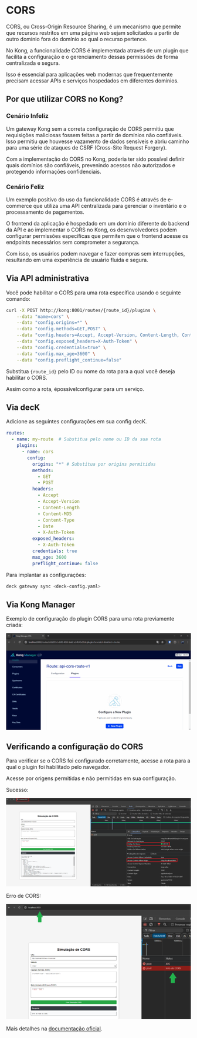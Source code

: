 # CORS

CORS, ou Cross-Origin Resource Sharing, é um mecanismo que permite que recursos restritos em uma página web sejam solicitados a partir de outro domínio fora do domínio ao qual o recurso pertence.

No Kong, a funcionalidade CORS é implementada através de um plugin que facilita a configuração e o gerenciamento dessas permissões de forma centralizada e segura.

Isso é essencial para aplicações web modernas que frequentemente precisam acessar APIs e serviços hospedados em diferentes domínios.

## Por que utilizar CORS no Kong?

### Cenário Infeliz

Um gateway Kong sem a correta configuração de CORS permitiu que requisições maliciosas fossem feitas a partir de domínios não confiáveis. Isso permitiu que houvesse vazamento de dados sensíveis e abriu caminho para uma série de ataques de CSRF (Cross-Site Request Forgery).

Com a implementação do CORS no Kong, poderia ter sido possível definir quais domínios são confiáveis, prevenindo acessos não autorizados e protegendo informações confidenciais.

### Cenário Feliz

Um exemplo positivo do uso da funcionalidade CORS é através de e-commerce que utiliza uma API centralizada para gerenciar o inventário e o processamento de pagamentos.

O frontend da aplicação é hospedado em um domínio diferente do backend da API e ao implementar o CORS no Kong, os desenvolvedores podem configurar permissões específicas que permitem que o frontend acesse os endpoints necessários sem comprometer a segurança.

Com isso, os usuários podem navegar e fazer compras sem interrupções, resultando em uma experiência de usuário fluida e segura.

## Via API administrativa

Você pode habilitar o CORS para uma rota específica usando o seguinte comando:

``` bash
curl -X POST http://kong:8001/routes/{route_id}/plugins \
    --data "name=cors" \
    --data "config.origins=*" \
    --data "config.methods=GET,POST" \
    --data "config.headers=Accept, Accept-Version, Content-Length, Content-MD5, Content-Type, Date, X-Auth-Token" \
    --data "config.exposed_headers=X-Auth-Token" \
    --data "config.credentials=true" \
    --data "config.max_age=3600" \
    --data "config.preflight_continue=false"
```

Substitua `{route_id}` pelo ID ou nome da rota para a qual você deseja habilitar o CORS.

Assim como a rota, épossívelconfigurar para um serviço.

## Via decK

Adicione as seguintes configurações em sua config decK.

```yaml
routes:
  - name: my-route  # Substitua pelo nome ou ID da sua rota
    plugins:
      - name: cors
        config:
          origins: "*" # Substitua por origins permitidas
          methods:
            - GET
            - POST
          headers:
            - Accept
            - Accept-Version
            - Content-Length
            - Content-MD5
            - Content-Type
            - Date
            - X-Auth-Token
          exposed_headers:
            - X-Auth-Token
          credentials: true
          max_age: 3600
          preflight_continue: false
```

Para implantar as configurações:

```bash
deck gateway sync <deck-config.yaml>
```

## Via Kong Manager

Exemplo de configuração do plugin CORS para uma rota previamente criada:

<div style="text-align: center;">
  <img src="/assets/gifs/kong/capacities/cors.gif" alt="cors" width="700"/>
</div>

## Verificando a configuração do CORS

Para verificar se o CORS foi configurado corretamente, acesse a rota para a qual o plugin foi habilitado pelo navegador.

Acesse por origens permitidas e não permitidas em sua configuração.

Sucesso:

![Requisição bem sucedida](/assets/img/gateway/kong/capacities/cors/success.png)

Erro de CORS:

![Requisição mal sucedida](/assets/img/gateway/kong/capacities/cors/error.png)

Mais detalhes na [documentação oficial](https://docs.konghq.com/hub/kong-inc/cors).
